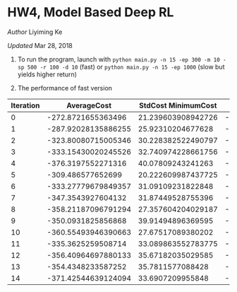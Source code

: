 # HW4, Model Based Deep RL

_Author_ Liyiming Ke

_Updated_ Mar 28, 2018


1. To run the program, launch with `python main.py -n 15 -ep 300 -m 10 -sp 500 -r 100 -d 10`  (fast) or `python main.py -n 15 -ep 1000` (slow but yields higher return)

2. The performance of fast version

|Iteration|AverageCost|StdCost MinimumCost|MaximumCost|AverageReturn|StdReturn|MinimumReturn|MaximumReturn|
|----|---|---|---|---|---|---|---|
|0|-272.8721655363496|21.239603908942726|-320.43697618040017|-246.4736838787137|240.2439329582071|20.68344457836508|207.28770781466437|274.5577823545346|
|1|-287.92028135886255|25.92310204677628|-325.54410164427884|-251.01360667647728|250.15164096384146|22.73045020236331|220.01663620467846|292.0170185841397|
|2|-323.80080715005346|30.228382522490797|-389.0978409378912|-271.7796878141356|289.2029514835485|25.470647774294818|259.58129657072544|333.16807455607943|
|3|-333.15430020245526|32.740974228661756|-385.3221695429378|-274.0394588141746|292.35852402398297|37.10565811001103|222.4680755620722|350.4272628072747|
|4|-376.3197552271316|40.07809243241263|-444.0926281622156|-317.0400260108479|329.7078283201919|32.06590568480435|278.45885061461195|383.16172036212316|
|5|-309.486577652699|20.222609987437725|-356.1101951949902|-278.77372207902937|277.1294051792327|21.8631623809154|243.78552026776572|316.4410201418656|
|6|-333.27779679849357|31.09109231822848|-374.822923779812|-279.54658651433584|288.86654997633525|29.904001076855607|242.04216272993844|339.6146511277123|
|7|-347.3543927604132|31.87449528755396|-398.9008770736232|-298.08452920988356|308.13962163935344|26.064436309153134|274.0523898129893|362.50855646019704|
|8|-358.21187096791294|27.357604204029187|-427.34414545387995|-333.4367350634044|312.75195931842785|24.026301216233957|282.1552938485566|362.11430547952864|
|9|-350.0931825856868|39.91494896369595|-419.03018683390167|-282.5787159965811|316.8553292620047|32.94504667833338|260.4670701650203|360.37675813391917|
|10|-360.55493946390663|27.67517089380202|-404.1814038418491|-309.4632013566413|319.21174580449343|28.015782572396002|278.0781502604923|362.4407932260329|
|11|-335.3625259508714|33.089863552783775|-394.8137162207922|-285.8209978255535|293.8460252502136|26.69139392022445|262.12653425412725|351.27653751254394|
|12|-356.40964697880133|35.67182035029585|-404.97137852094636|-277.33927884191587|312.1967845782086|30.998412487074223|265.0126242278393|365.8393458066606|
|13|-354.4348233587252|35.7811577088428|-435.0528204835982|-301.168475983296|313.8152077418059|28.98742963518402|270.61725419488414|367.821287239409|
|14|-371.42544639124094|33.6907209955848|-442.3058340489825|-329.31225275852825|335.09668997592695|29.85285812344075|282.52093602247203|375.99342302061467|